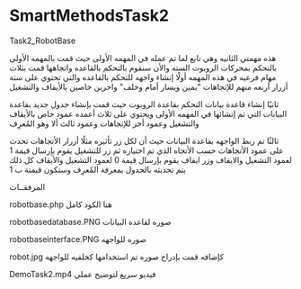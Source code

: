 # SmartMethodsTask2

Task2_RobotBase


هذه مهمتي الثانيه وهي تابع لما تم عمله في المهمه الأولى
حيث قمت بالمهمه الأولى بالتحكم بمحركات الروبوت السته 
والأن سنقوم بالتحكم بالقاعده واتجاهها 
قمت بثلاث مهام فرعيه في هذه المهمه 
أولًا إنشاء واجهه للتحكم بالقاعده
والتي تحتوي على ستة أزرار
أربعه منهم للإتجاهات 
"يمين ويسار أمام وخلف"
واخرين خاصين بالأيقاف والتشغيل 

ثانيًا إنشاء قاعدة بيانات التحكم بقاعدة الروبوت 
حيث قمت بإنشاء جدول جديد بقاعدة البيانات التي تم إنشائها في المهمه الأولى
ويحتوي على ثلاث أعمده عمود خاص بالأيقاف والتشغيل وعمود أخر للإتجاهات وعمود ثالث ألا وهو المُعرِف

ثالثًا تم ربط الواجهه بقاعدة البيانات حيث أن لكل زر تأثيره
مثلًا أزرار الأتجاهات تحدث  على عمود الأتجاهات حسب الأتجاه الذي تم اختياره
ثم زر للتشغيل يقوم بإرسال قيمة 1 لعمود التشغيل والايقاف
وزر ايقاف يقوم بإرسال قيمة 0 لعمود التشغيل والأيقاف
كل ذلك يتم تحديثه بالجدول بمعرفة المٌعرِف
وستكون قيمتة ب 1


المرفقــات 

robotbase.php
هنا الكود كامل 

robotbasedatabase.PNG
  صوره لقاعدة البيانات

robotbaseinterface.PNG
صوره للواجهه

robot.jpg
كإضافه قمت بإدراج صوره تم استخدامها كخلفيه للواجهه

DemoTask2.mp4
 فيديو سريع لتوضيح عملي



